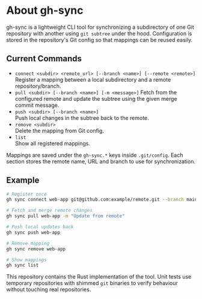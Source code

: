 # About gh-sync

gh-sync is a lightweight CLI tool for synchronizing a subdirectory of one Git repository with another using `git subtree` under the hood. Configuration is stored in the repository's Git config so that mappings can be reused easily.

## Current Commands

- `connect <subdir> <remote_url> [--branch <name>] [--remote <remote>]`  
  Register a mapping between a local subdirectory and a remote repository/branch.
- `pull <subdir> [--branch <name>] [-m <message>]`
  Fetch from the configured remote and update the subtree using the given merge commit message.
- `push <subdir> [--branch <name>]`  
  Push local changes in the subtree back to the remote.
- `remove <subdir>`  
  Delete the mapping from Git config.
- `list`  
  Show all registered mappings.

Mappings are saved under the `gh-sync.*` keys inside `.git/config`. Each section stores the remote name, URL and branch to use for synchronization.

## Example

```bash
# Register once
gh sync connect web-app git@github.com:example/remote.git --branch main

# Fetch and merge remote changes
gh sync pull web-app -m "Update from remote"

# Push local updates back
gh sync push web-app

# Remove mapping
gh sync remove web-app

# Show mappings
gh sync list
```

This repository contains the Rust implementation of the tool. Unit tests use temporary repositories with shimmed `git` binaries to verify behaviour without touching real repositories.
